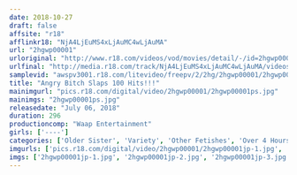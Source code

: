 ```yaml
---
date: 2018-10-27
draft: false
affsite: "r18"
afflinkr18: "NjA4LjEuMS4xLjAuMC4wLjAuMA"
url: "2hgwp00001"
urloriginal: "http://www.r18.com/videos/vod/movies/detail/-/id=2hgwp00001"
urlfinal: "http://media.r18.com/track/NjA4LjEuMS4xLjAuMC4wLjAuMA/videos/vod/movies/detail/-/id=2hgwp00001"
samplevid: "awspv3001.r18.com/litevideo/freepv/2/2hg/2hgwp00001/2hgwp00001_dmb_w.mp4"
title: "Angry Bitch Slaps 100 Hits!!!"
mainimgurl: "pics.r18.com/digital/video/2hgwp00001/2hgwp00001ps.jpg"
mainimgs: "2hgwp00001ps.jpg"
releasedate: "July 06, 2018"
duration: 296
productioncomp: "Waap Entertainment"
girls: ['----']
categories: ['Older Sister', 'Variety', 'Other Fetishes', 'Over 4 Hours', 'Hi-Def', 'DMM Exclusive']
imgurls: ['pics.r18.com/digital/video/2hgwp00001/2hgwp00001jp-1.jpg', 'pics.r18.com/digital/video/2hgwp00001/2hgwp00001jp-2.jpg', 'pics.r18.com/digital/video/2hgwp00001/2hgwp00001jp-3.jpg', 'pics.r18.com/digital/video/2hgwp00001/2hgwp00001jp-4.jpg', 'pics.r18.com/digital/video/2hgwp00001/2hgwp00001jp-5.jpg', 'pics.r18.com/digital/video/2hgwp00001/2hgwp00001jp-6.jpg', 'pics.r18.com/digital/video/2hgwp00001/2hgwp00001jp-7.jpg', 'pics.r18.com/digital/video/2hgwp00001/2hgwp00001jp-8.jpg', 'pics.r18.com/digital/video/2hgwp00001/2hgwp00001jp-9.jpg', 'pics.r18.com/digital/video/2hgwp00001/2hgwp00001jp-10.jpg', 'pics.r18.com/digital/video/2hgwp00001/2hgwp00001jp-11.jpg', 'pics.r18.com/digital/video/2hgwp00001/2hgwp00001jp-12.jpg', 'pics.r18.com/digital/video/2hgwp00001/2hgwp00001jp-13.jpg', 'pics.r18.com/digital/video/2hgwp00001/2hgwp00001jp-14.jpg', 'pics.r18.com/digital/video/2hgwp00001/2hgwp00001jp-15.jpg', 'pics.r18.com/digital/video/2hgwp00001/2hgwp00001jp-16.jpg', 'pics.r18.com/digital/video/2hgwp00001/2hgwp00001jp-17.jpg', 'pics.r18.com/digital/video/2hgwp00001/2hgwp00001jp-18.jpg', 'pics.r18.com/digital/video/2hgwp00001/2hgwp00001jp-19.jpg', 'pics.r18.com/digital/video/2hgwp00001/2hgwp00001jp-20.jpg']
imgs: ['2hgwp00001jp-1.jpg', '2hgwp00001jp-2.jpg', '2hgwp00001jp-3.jpg', '2hgwp00001jp-4.jpg', '2hgwp00001jp-5.jpg', '2hgwp00001jp-6.jpg', '2hgwp00001jp-7.jpg', '2hgwp00001jp-8.jpg', '2hgwp00001jp-9.jpg', '2hgwp00001jp-10.jpg', '2hgwp00001jp-11.jpg', '2hgwp00001jp-12.jpg', '2hgwp00001jp-13.jpg', '2hgwp00001jp-14.jpg', '2hgwp00001jp-15.jpg', '2hgwp00001jp-16.jpg', '2hgwp00001jp-17.jpg', '2hgwp00001jp-18.jpg', '2hgwp00001jp-19.jpg', '2hgwp00001jp-20.jpg']
---
```

